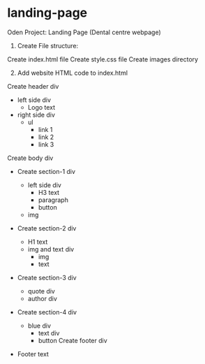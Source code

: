 # landing-page
Oden Project: Landing Page (Dental centre webpage)

1. Create File structure:

Create index.html file
Create style.css file
Create images directory

2. Add website HTML code to index.html

Create header div
- left side div
  - Logo text
- right side div
  - ul
    - link 1
    - link 2
    - link 3

Create body div
- Create section-1 div
  - left side div
    - H3 text
    - paragraph
    - button
  - img
- Create section-2 div
  - H1 text 
  - img and text div
    - img
    - text
- Create section-3 div
  - quote div
  - author div

- Create section-4 div
  - blue div
    - text div
    - button
Create footer div
- Footer text
